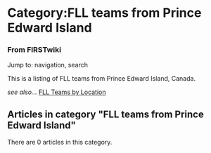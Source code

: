 # Category:FLL teams from Prince Edward Island

### From FIRSTwiki

Jump to: navigation, search

This is a listing of FLL teams from Prince Edward Island, Canada.

_see also..._ [FLL Teams by Location](/index.php/FLL_Teams_by_Location "FLL
Teams by Location" )

  

## Articles in category "FLL teams from Prince Edward Island"

There are 0 articles in this category.

